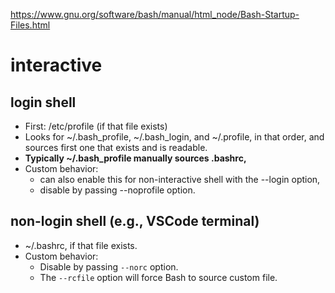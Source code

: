 <https://www.gnu.org/software/bash/manual/html_node/Bash-Startup-Files.html>

# interactive

## login shell

- First: /etc/profile (if that file exists)
- Looks for ~/.bash_profile, ~/.bash_login, and ~/.profile, in that order, and sources first one that exists and is readable.
- **Typically ~/.bash_profile manually sources .bashrc,**
- Custom behavior:
  - can also enable this for non-interactive shell with the --login option,
  - disable by passing --noprofile option.

## non-login shell (e.g., VSCode terminal)

- ~/.bashrc, if that file exists.
- Custom behavior:
  - Disable by passing `--norc` option.
  - The `--rcfile` option will force Bash to source custom file.
